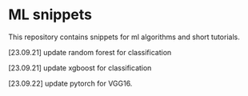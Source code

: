 # ML snippets
This repository contains snippets for ml algorithms and short tutorials. 

[23.09.21] update random forest for classification

[23.09.21] update xgboost for classification

[23.09.22] update pytorch for VGG16.
